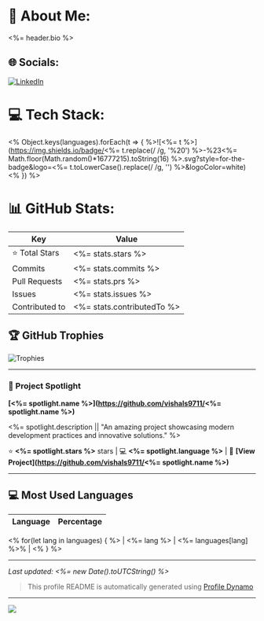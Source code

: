 # 💫 About Me:
<%= header.bio %>

## 🌐 Socials:
[![LinkedIn](https://img.shields.io/badge/LinkedIn-%230077B5.svg?logo=linkedin&logoColor=white)](https://linkedin.com/in/vishals9711) 

# 💻 Tech Stack:
<% Object.keys(languages).forEach(t => { %>![<%= t %>](https://img.shields.io/badge/<%= t.replace(/ /g, '%20') %>-%23<%= Math.floor(Math.random()*16777215).toString(16) %>.svg?style=for-the-badge&logo=<%= t.toLowerCase().replace(/ /g, '') %>&logoColor=white) <% }) %>

# 📊 GitHub Stats:
| Key                | Value                |
| ------------------ | -------------------- |
| ⭐ Total Stars     | <%= stats.stars %>   |
| Commits            | <%= stats.commits %> |
| Pull Requests      | <%= stats.prs %>     |
| Issues             | <%= stats.issues %>  |
| Contributed to     | <%= stats.contributedTo %> |

## 🏆 GitHub Trophies
![Trophies](https://github-profile-trophy.vercel.app/?username=vishals9711&theme=radical&no-frame=false&no-bg=true&margin-w=4)

---

### 🚀 Project Spotlight

**[<%= spotlight.name %>](https://github.com/vishals9711/<%= spotlight.name %>)**

<%= spotlight.description || "An amazing project showcasing modern development practices and innovative solutions." %>

⭐ **<%= spotlight.stars %>** stars | 💻 **<%= spotlight.language %>** | 🔗 **[View Project](https://github.com/vishals9711/<%= spotlight.name %>)**

---

## 💻 Most Used Languages
| Language           | Percentage           |
| ------------------ | -------------------- |
<% for(let lang in languages) { %>
| <%= lang %>        | <%= languages[lang] %>% |
<% } %>

---

*Last updated: <%= new Date().toUTCString() %>*

> This profile README is automatically generated using [Profile Dynamo](https://github.com/vishals9711/profile-dynamo)

---
[![](https://visitcount.itsvg.in/api?id=vishals9711&icon=0&color=9)](https://visitcount.itsvg.in)

<!-- Proudly created with Profile Dynamo -->
